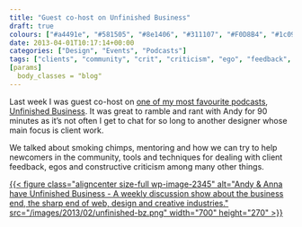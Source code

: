 ```yaml
---
title: "Guest co-host on Unfinished Business"
draft: true
colours: ["#a4491e", "#581505", "#8e1406", "#311107", "#F0D8B4", "#1c0903", "#D5C9BF"]
date: 2013-04-01T10:17:14+00:00
categories: ["Design", "Events", "Podcasts"]
tags: ["clients", "community", "crit", "criticism", "ego", "feedback", "freelancing", "mentor", "podcast"]
[params]
  body_classes = "blog"
---
```


Last week I was guest co-host on [one of my most favourite podcasts](/why-i-love-unfinished-business/ "Why I love Unfinished Business"), [Unfinished Business](http://unfinished.bz/12). It was great to ramble and rant with Andy for 90 minutes as it’s not often I get to chat for so long to another designer whose main focus is client work.

We talked about smoking chimps, mentoring and how we can try to help newcomers in the community, tools and techniques for dealing with client feedback, egos and constructive criticism among many other things.

[{{< figure class="aligncenter size-full wp-image-2345" alt="Andy &amp; Anna have Unfinished Business - A weekly discussion show about the business end, the sharp end of web, design and creative industries." src="/images/2013/02/unfinished-bz.png" width="700" height="270" >}}](http://unfinished.bz/12)

	